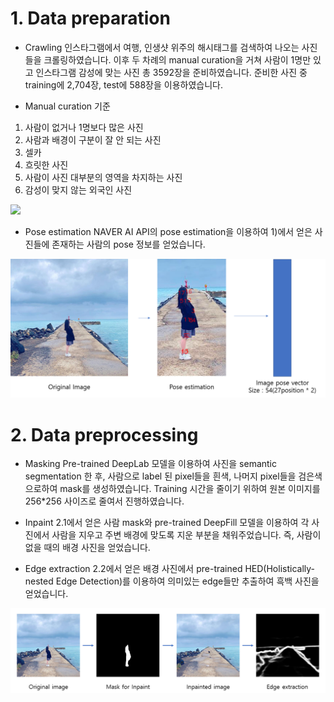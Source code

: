 # 1. Data preparation

* Crawling
 인스타그램에서 여행, 인생샷 위주의 해시태그를 검색하여 나오는 사진들을 크롤링하였습니다. 이후 두 차례의 manual curation을 거쳐 사람이 1명만 있고 인스타그램 감성에 맞는 사진 총 3592장을 준비하였습니다. 준비한 사진 중 training에  2,704장, test에 588장을 이용하였습니다.

* Manual curation 기준
 1) 사람이 없거나 1명보다 많은 사진
 2) 사람과 배경이 구분이 잘 안 되는 사진
 3) 셀카
 4) 흐릿한 사진
 5) 사람이 사진 대부분의 영역을 차지하는 사진
 6) 감성이 맞지 않는 외국인 사진
<div>
<img src='https://user-images.githubusercontent.com/61034754/74502946-a7c6bc80-4f32-11ea-92f7-5cc41732c901.png', width = 1000>
<div>

* Pose estimation
 NAVER AI API의 pose estimation을 이용하여 1)에서 얻은 사진들에 존재하는 사람의 pose 정보를 얻었습니다.

![Alt text](./Pose_estimation.png)

# 2. Data preprocessing
* Masking
 Pre-trained DeepLab 모델을 이용하여 사진을 semantic segmentation 한 후, 사람으로 label 된 pixel들을 흰색, 나머지 pixel들을 검은색으로하여 mask를 생성하였습니다. Training 시간을 줄이기 위하여 원본 이미지를 256*256 사이즈로 줄여서 진행하였습니다.

* Inpaint
 2.1에서 얻은 사람 mask와 pre-trained DeepFill 모델을 이용하여 각 사진에서 사람을 지우고 주변 배경에 맞도록 지운 부분을 채워주었습니다. 즉, 사람이 없을 때의 배경 사진을 얻었습니다.

* Edge extraction
 2.2에서 얻은 배경 사진에서 pre-trained HED(Holistically-nested Edge Detection)를 이용하여 의미있는 edge들만 추출하여 흑백 사진을 얻었습니다. 
 
 
 ![Alt text](./Data_preprocessing.png)
